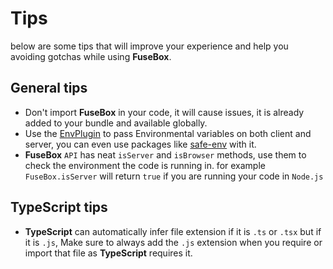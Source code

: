# Tips

below are some tips that will improve your experience and help you  avoiding gotchas while using **FuseBox**.

## General tips
* Don't import **FuseBox** in your code, it will cause issues, it is already added to your bundle and available globally.
* Use the [EnvPlugin](#envplugin) to pass Environmental variables on both client and server, you can even use packages like [safe-env](https://www.npmjs.com/package/safe-env) with it.
* **FuseBox** `API` has neat `isServer` and `isBrowser` methods, use them to check the environment the code is running in. for example `FuseBox.isServer` will return `true` if you are running your code in `Node.js`

## TypeScript tips
* **TypeScript** can automatically infer file extension if it is `.ts` or `.tsx` but if it is `.js`, Make sure to always add the `.js` extension when you require or import that file  as **TypeScript** requires it.
